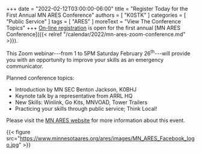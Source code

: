 +++
date = "2022-02-12T03:00:00-06:00"
title = "Register Today for the First Annual MN ARES Conference"
authors = [ "K0STK" ]
categories = [ "Public Service" ]
tags = [ "ARES" ]
moreText = "View The Conference Topics"
+++
[On-line registration](https://forms.gle/r3Enm4fGVUJUprbh6)
is open for the first annual
[MN ARES Conference]({{< relref "/calendar/2022/mn-ares-zoom-conference.md" >}}).

This Zoom webinar---from 1 to 5PM Saturday February 26<sup>th</sup>---will
provide you with an opportunity to improve your skills as an emergency
communicator.

<!--more-->

Planned conference topics:

* Introduction by MN SEC Benton Jackson, K0BHJ
* Keynote talk by a representative from ARRL HQ
* New Skills: Winlink, Go Kits, MNVOAD, Tower Trailers
* Practicing your skills through public service; Think Local!

Please visit the [MN ARES website](https://www.minnesotaares.org/ares/) for
more information about this event.

{{< figure src="https://www.minnesotaares.org/ares/images/MN_ARES_Facebook_logo.jpg" >}}
